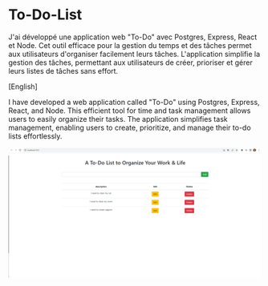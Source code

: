 # To-Do-List
J'ai développé une application web "To-Do" avec Postgres, Express, React et Node. 
Cet outil efficace pour la gestion du temps et des tâches permet aux utilisateurs d'organiser facilement leurs tâches.
L'application simplifie la gestion des tâches, permettant aux utilisateurs de créer, prioriser et gérer leurs listes de tâches sans effort.


[English]


I have developed a web application called "To-Do" using Postgres, Express, React, and Node. 
This efficient tool for time and task management allows users to easily organize their tasks. 
The application simplifies task management, enabling users to create, prioritize, and manage their to-do lists effortlessly.

![To-Do-List acceuil](Images/1.png)






